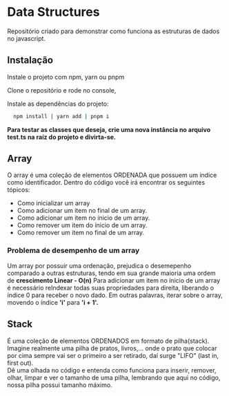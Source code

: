 # Data Structures

Repositório criado para demonstrar como funciona as estruturas de dados no javascript.

## Instalação

Instale o projeto com npm, yarn ou pnpm

Clone o repositório e rode no console,

Instale as dependências do projeto:
```bash
  npm install | yarn add | pnpm i
```

**Para testar as classes que deseja, 
crie uma nova instância no arquivo test.ts na raíz do projeto e divirta-se.**

## Array

O array é uma coleção de elementos ORDENADA que possuem um índice como identificador. Dentro do código você irá encontrar 
os seguintes tópicos:
- Como inicializar um array
- Como adicionar um item no final de um array.
- Como adicionar um item no ínicio de um array.
- Como remover um item do ínicio de um array.
- Como remover um item no final de  um array.

### Problema de desempenho de um array
Um array por possuir uma ordenação, prejudica o desemepenho comparado a outras estruturas, tendo em sua grande maioria 
uma ordem de **crescimento Linear - O(n)**
Para adicionar um item no ínicio de um array é necessário reIndexar todas suas propriedades para direita, liberando o 
índice 0 para receber o novo dado. Em outras palavras, iterar sobre o array, movendo o índice **'i'** para **'i + 1'.**

## Stack
É uma coleção de elementos ORDENADOS em formato de pilha(stack). <br/>
Imagine realmente uma pilha de pratos, livros,...
onde o prato que colocar por cima sempre vai ser o primeiro a ser retirado, daí surge "LIFO" (last in, first out). <br/>
Dê uma olhada no código e entenda como funciona para inserir, remover, olhar, limpar e
ver o tamanho de uma pilha, lembrando que aqui no código, nossa pilha possui tamanho máximo.
